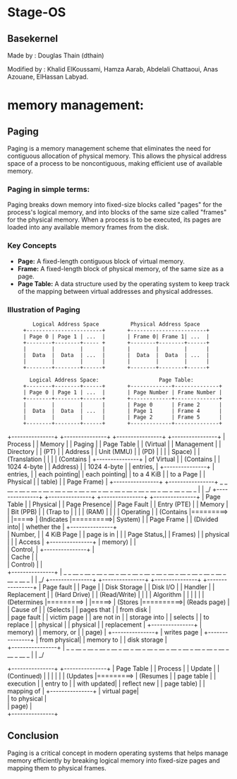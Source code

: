 # Stage-OS

## Basekernel
Made by : Douglas Thain (dthain)

Modified by : Khalid ElKoussami, Hamza Aarab, Abdelali Chattaoui, Anas Azouane, ElHassan Labyad.


# memory management:
## Paging
Paging is a memory management scheme that eliminates the need for contiguous allocation of physical memory. This allows the physical address space of a process to be noncontiguous, making efficient use of available memory.
### Paging in simple terms:
Paging breaks down memory into fixed-size blocks called "pages" for the process's logical memory, and into blocks of the same size called "frames" for the physical memory. When a process is to be executed, its pages are loaded into any available memory frames from the disk.
### Key Concepts
- **Page:** A fixed-length contiguous block of virtual memory.
- **Frame:** A fixed-length block of physical memory, of the same size as a page.
- **Page Table:** A data structure used by the operating system to keep track of the mapping between virtual addresses and physical addresses.
### Illustration of Paging
            Logical Address Space          Physical Address Space
         +------------------------+       +------------------------+
         | Page 0 | Page 1 | ...  |       | Frame 0| Frame 1| ...  |
         +--------+--------+----- +       +--------+--------+------+
         |        |        |      |       |        |        |      |
         |  Data  |  Data  | ...  |       |  Data  |  Data  | ...  |
         |        |        |      |       |        |        |      |
         +--------+--------+------+       +--------+--------+------+

           Logical Address Space:                   Page Table:
         +--------+--------+------+       +-------------+--------------+
         | Page 0 | Page 1 | ...  |       | Page Number | Frame Number |
         +--------+--------+------+       +-------------+--------------+
         |        |        |      |       | Page 0      | Frame 2      |
         |  Data  |  Data  | ...  |       | Page 1      | Frame 4      |
         |        |        |      |       | Page 2      | Frame 5      |
         +--------+--------+------+       +-------------+--------------+


+---------------+          +---------------+        +----------------+          +----------------+
|   Process     |          |  Memory       |        |  Paging        |          |  Page Table    |
|   (Virtual    |          |  Management   |        |  Directory     |          |  (PT)          |
|    Address    |          |  Unit (MMU)   |        |  (PD)          |          |                |
|    Space)     |          |  (Translation |        |                |          |  (Contains     |
+---------------+          |   of Virtual  |        |  (Contains     |          |   1024 4-byte  |
                           |   Address)    |        |   1024 4-byte  |          |   entries,     |
                           +---------------+        |   entries,     |          |   each pointing|
                                                    |   each pointing|          |   to a 4 KiB   |
                                                    |   to a Page    |          |   Physical     |
                                                    |   table)       |          |   Page Frame)  |
                                                    +----------------+          +----------------+
          _ _ __ _ __ _ __ _ __ _ __ _ __ _ __ _ __ _ __ _ __ _ __ _ __ _ __ _ __ _ __ _ __ _ |
         |
        \_/
+---------------+           +---------------+       +---------------+           +---------------+
|  Page Table   |           |  Physical     |       |  Page Presence|           |  Page Fault   |
|  Entry (PTE)  |           |  Memory       |       |  Bit (PPB)    |           |  (Trap to     |
|               |           |  (RAM)        |       |               |           |   Operating   |
|  (Contains    |=========> |               |=====> |  (Indicates   |==========>|   System)     |
|   Page Frame  |           |  (Divided into|       |   whether the |           +---------------+   
|   Number,     |           |   4 KiB Page  |       |   page is in  |                    |
|   Page Status,|           |   Frames)     |       |   physical    |                    |
|   Access      |           +---------------+       |   memory)     |                    |           
|   Control,    |                                   +---------------+                    |           
|   Cache       |                                                                        |           
|   Control)    |                                                                        |           
+---------------+                                                                        |
          _ _ __ _ __ _ __ _ __ _ __ _ __ _ __ _ __ _ __ _ __ _ __ _ __ _ __ _ __ _ __ _ |
         |
        \_/
+---------------+           +---------------+       +---------------+           +----------------+
|  Page fault   |           |  Page         |       |  Disk Storage |           |  Disk I/O      |
|  Handler      |           |  Replacement  |       |  (Hard Drive) |           |  (Read/Write)  |
|               |           |  Algorithm    |       |               |           |                |
|  (Determines  |=========> |               |=====> |  (Stores      |==========>|  (Reads page)  |
|   Cause of    |           |  (Selects     |       |   pages that  |           |   from disk    |   
|   page fault  |           |   victim page |       |   are not in  |           |   storage into |
|   selects     |           |   to replace  |       |   physical    |           |   physical     |
|   replacement |           +---------------+       |   memory)     |           |   memory, or   |
|   page)       |                                   +---------------+           |   writes page  |
+---------------+                                                               |   from physical|
                                                                                |   memory to    |
                                                                                |   disk storage |     
                                                                                +----------------+
                                                                                         |
          _ _ __ _ __ _ __ _ __ _ __ _ __ _ __ _ __ _ __ _ __ _ __ _ __ _ __ _ __ _ __ _ |
         |
        \_/

+---------------+           +---------------+
|  Page Table   |           |  Process      |
|  Update       |           |  (Continued)  |
|               |           |               |
|  (Updates     |=========> |  (Resumes     |
|   page table  |           |   execution   |
|   entry to    |           |   with updated|
|   reflect new |           |   page table) |
|   mapping of  |           +---------------+
|   virtual page|           
|   to physical |           
|   page)       |           
+---------------+           

## Conclusion
Paging is a critical concept in modern operating systems that helps manage memory efficiently by breaking logical memory into fixed-size pages and mapping them to physical frames.
